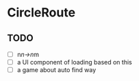 # CircleRoute
## TODO
  - [ ] n*n->n*m   
  - [ ] a UI component of loading  based on this
  - [ ] a game about auto find way 
